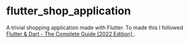 # flutter_shop_application
A trivial shopping application made with Flutter. To made this I followed [Flutter & Dart - The Complete Guide [2022 Edition] ](https://www.udemy.com/course/learn-flutter-dart-to-build-ios-android-apps/).
